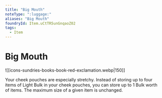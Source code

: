 ```yaml
---
title: "Big Mouth"
noteType: ":luggage:"
aliases: "Big Mouth"
foundryId: Item.uCtTR5unGnqaoZ02
tags:
  - Item
---
```


# Big Mouth
![[icons-sundries-books-book-red-exclamation.webp|150]]

Your cheek pouches are especially stretchy. Instead of storing up to four items of Light Bulk in your cheek pouches, you can store up to 1 Bulk worth of items. The maximum size of a given item is unchanged.
